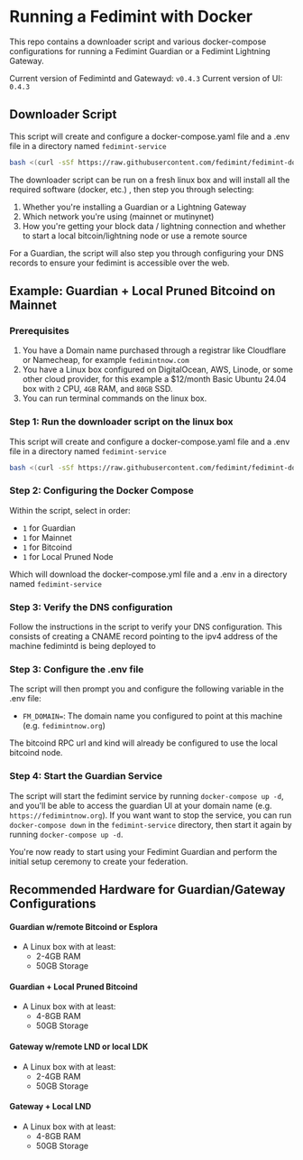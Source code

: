 # Running a Fedimint with Docker

This repo contains a downloader script and various docker-compose configurations for running a Fedimint Guardian or a Fedimint Lightning Gateway.

Current version of Fedimintd and Gatewayd: `v0.4.3`
Current version of UI: `0.4.3`

## Downloader Script

This script will create and configure a docker-compose.yaml file and a .env file in a directory named `fedimint-service`

```bash
bash <(curl -sSf https://raw.githubusercontent.com/fedimint/fedimint-docker/master/downloader.sh)
```

The downloader script can be run on a fresh linux box and will install all the required software (docker, etc.) , then step you through selecting:

1. Whether you're installing a Guardian or a Lightning Gateway
2. Which network you're using (mainnet or mutinynet)
3. How you're getting your block data / lightning connection and whether to start a local bitcoin/lightning node or use a remote source

For a Guardian, the script will also step you through configuring your DNS records to ensure your fedimint is accessible over the web.

## Example: Guardian + Local Pruned Bitcoind on Mainnet

### Prerequisites

1. You have a Domain name purchased through a registrar like Cloudflare or Namecheap, for example `fedimintnow.com`
2. You have a Linux box configured on DigitalOcean, AWS, Linode, or some other cloud provider, for this example a $12/month Basic Ubuntu 24.04 box with `2` CPU, `4GB` RAM, and `80GB` SSD.
3. You can run terminal commands on the linux box.

### Step 1: Run the downloader script on the linux box

This script will create and configure a docker-compose.yaml file and a .env file in a directory named `fedimint-service`

```bash
bash <(curl -sSf https://raw.githubusercontent.com/fedimint/fedimint-docker/master/downloader.sh)
```

### Step 2: Configuring the Docker Compose

Within the script, select in order:

- `1` for Guardian
- `1` for Mainnet
- `1` for Bitcoind
- `1` for Local Pruned Node

Which will download the docker-compose.yml file and a .env in a directory named `fedimint-service`

### Step 3: Verify the DNS configuration

Follow the instructions in the script to verify your DNS configuration. This consists of creating a CNAME record pointing to the ipv4 address of the machine fedimintd is being deployed to

### Step 3: Configure the .env file

The script will then prompt you and configure the following variable in the .env file:

- `FM_DOMAIN=`: The domain name you configured to point at this machine (e.g. `fedimintnow.org`)

The bitcoind RPC url and kind will already be configured to use the local bitcoind node.

### Step 4: Start the Guardian Service

The script will start the fedimint service by running `docker-compose up -d`, and you'll be able to access the guardian UI at your domain name (e.g. `https://fedimintnow.org`).
If you want want to stop the service, you can run `docker-compose down` in the `fedimint-service` directory, then start it again by running `docker-compose up -d`.

You're now ready to start using your Fedimint Guardian and perform the initial setup ceremony to create your federation.

## Recommended Hardware for Guardian/Gateway Configurations

#### Guardian w/remote Bitcoind or Esplora

- A Linux box with at least:
  - 2-4GB RAM
  - 50GB Storage

#### Guardian + Local Pruned Bitcoind

- A Linux box with at least:
  - 4-8GB RAM
  - 50GB Storage

#### Gateway w/remote LND or local LDK

- A Linux box with at least:
  - 2-4GB RAM
  - 50GB Storage

#### Gateway + Local LND

- A Linux box with at least:
  - 4-8GB RAM
  - 50GB Storage
